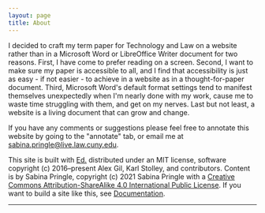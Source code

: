 ```yaml
---
layout: page
title: About
---
```


I decided to craft my term paper for Technology and Law on a website rather than in a Microsoft Word or LibreOffice Writer document for two reasons. First, I have come to prefer reading on a screen. Second, I want to make sure my paper is accessible to all, and I find that accessibility is just as easy - if not easier - to achieve in a website as in a thought-for-paper document. Third, Microsoft Word's default format settings tend to manifest themselves unexpectedly when I'm nearly done with my work, cause me to waste time struggling with them, and get on my nerves. Last but not least, a website is a living document that can grow and change.

If you have any comments or suggestions please feel free to annotate this website by going to the "annotate" tab, or email me at sabina.pringle@live.law.cuny.edu. 

This site is built with <a href="https://minicomp.github.io/ed/">Ed.</a> distributed under an MIT license, software copyright (c) 2016–present Alex Gil, Karl Stolley, and contributors. Content is by Sabina Pringle, copyright (c) 2021 Sabina Pringle with a <a href="https://creativecommons.org/licenses/by-sa/4.0/">Creative Commons Attribution-ShareAlike 4.0 International Public License</a>. If you want to build a site like this, see <a href="https://binipringle.github.io/lawyeringseminar2/documentation/">Documentation</a>.  

---

